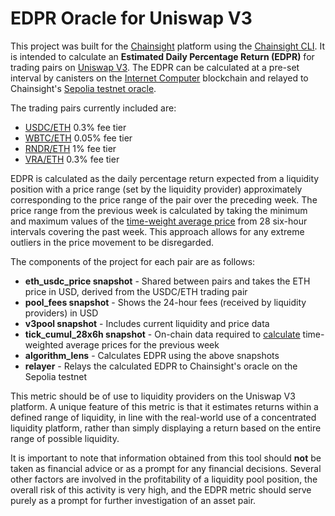 # EDPR Oracle for Uniswap V3
This project was built for the [Chainsight](https://chainsight.network/) platform using the [Chainsight CLI](https://github.com/horizonx-tech/chainsight-cli). It is intended to calculate an **Estimated Daily Percentage Return (EDPR)** for trading pairs on [Uniswap V3](https://info.uniswap.org/). The EDPR can be calculated at a pre-set interval by canisters on the [Internet Computer](https://internetcomputer.org/) blockchain and relayed to Chainsight's [Sepolia testnet oracle](https://sepolia.etherscan.io/address/0xB5Ef491939A6dBf17287666768C903F03602c550).

The trading pairs currently included are:
- [USDC/ETH](https://info.uniswap.org/#/pools/0x8ad599c3a0ff1de082011efddc58f1908eb6e6d8) 0.3% fee tier
- [WBTC/ETH](https://info.uniswap.org/#/pools/0x4585fe77225b41b697c938b018e2ac67ac5a20c0) 0.05% fee tier
- [RNDR/ETH](https://info.uniswap.org/#/pools/0xe936f0073549ad8b1fa53583600d629ba9375161) 1% fee tier
- [VRA/ETH](https://info.uniswap.org/#/pools/0x98409d8ca9629fbe01ab1b914ebf304175e384c8) 0.3% fee tier

EDPR is calculated as the daily percentage return expected from a liquidity position with a price range (set by the liquidity provider) approximately corresponding to the price range of the pair over the preceding week. The price range from the previous week is calculated by taking the minimum and maximum values of the [time-weight average price](https://tienshaoku.medium.com/a-guide-on-uniswap-v3-twap-oracle-2aa74a4a97c5) from 28 six-hour intervals covering the past week. This approach allows for any extreme outliers in the price movement to be disregarded.

The components of the project for each pair are as follows:
- **eth_usdc_price snapshot** - Shared between pairs and takes the ETH price in USD, derived from the USDC/ETH trading pair
- **pool_fees snapshot** - Shows the 24-hour fees (received by liquidity providers) in USD
- **v3pool snapshot** - Includes current liquidity and price data
- **tick_cumul_28x6h snapshot** - On-chain data required to [calculate](https://blog.uniswap.org/uniswap-v3-math-primer) time-weighted average prices for the previous week
- **algorithm_lens** - Calculates EDPR using the above snapshots
- **relayer** - Relays the calculated EDPR to Chainsight's oracle on the Sepolia testnet

This metric should be of use to liquidity providers on the Uniswap V3 platform. A unique feature of this metric is that it estimates returns within a defined range of liquidity, in line with the real-world use of a concentrated liquidity platform, rather than simply displaying a return based on the entire range of possible liquidity.

It is important to note that information obtained from this tool should **not** be taken as financial advice or as a prompt for any financial decisions. Several other factors are involved in the profitability of a liquidity pool position, the overall risk of this activity is very high, and the EDPR metric should serve purely as a prompt for further investigation of an asset pair.
